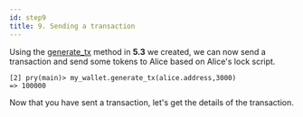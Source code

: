 ```yaml
---
id: step9
title: 9. Sending a transaction
---
```


Using the [generate_tx](https://www.google.com) method in __5.3__ we created, we can now send a transaction and send some tokens to  Alice based on Alice's lock script.

```
[2] pry(main)> my_wallet.generate_tx(alice.address,3000)
=> 100000
```

Now that you have sent a transaction, let's get the details of the transaction.
